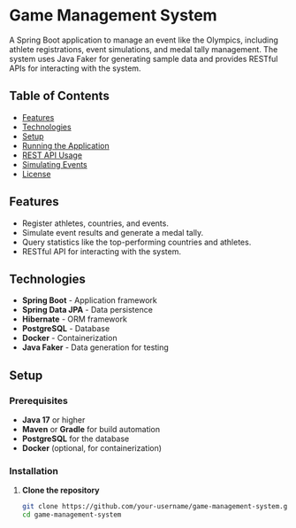 # Game Management System

A Spring Boot application to manage an event like the Olympics, including athlete registrations, event simulations, and medal tally management. The system uses Java Faker for generating sample data and provides RESTful APIs for interacting with the system.

## Table of Contents
- [Features](#features)
- [Technologies](#technologies)
- [Setup](#setup)
- [Running the Application](#running-the-application)
- [REST API Usage](#rest-api-usage)
- [Simulating Events](#simulating-events)
- [License](#license)

## Features
- Register athletes, countries, and events.
- Simulate event results and generate a medal tally.
- Query statistics like the top-performing countries and athletes.
- RESTful API for interacting with the system.

## Technologies
- **Spring Boot** - Application framework
- **Spring Data JPA** - Data persistence
- **Hibernate** - ORM framework
- **PostgreSQL** - Database
- **Docker** - Containerization
- **Java Faker** - Data generation for testing

## Setup

### Prerequisites
- **Java 17** or higher
- **Maven** or **Gradle** for build automation
- **PostgreSQL** for the database
- **Docker** (optional, for containerization)

### Installation
1. **Clone the repository**
   ```bash
   git clone https://github.com/your-username/game-management-system.git
   cd game-management-system
